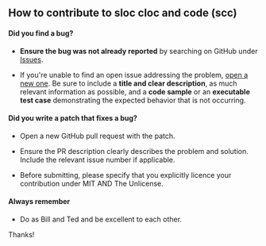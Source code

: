 ## How to contribute to sloc cloc and code (scc)

#### **Did you find a bug?**

* **Ensure the bug was not already reported** by searching on GitHub under [Issues](https://github.com/boyter/scc/issues).

* If you're unable to find an open issue addressing the problem, [open a new one](https://github.com/boyter/scc/issues/new). Be sure to include a **title and clear description**, as much relevant information as possible, and a **code sample** or an **executable test case** demonstrating the expected behavior that is not occurring.

#### **Did you write a patch that fixes a bug?**

* Open a new GitHub pull request with the patch.

* Ensure the PR description clearly describes the problem and solution. Include the relevant issue number if applicable.

* Before submitting, please specify that you explicitly licence your contribution under MIT AND The Unlicense.


#### **Always remember**

* Do as Bill and Ted and be excellent to each other.

Thanks!
